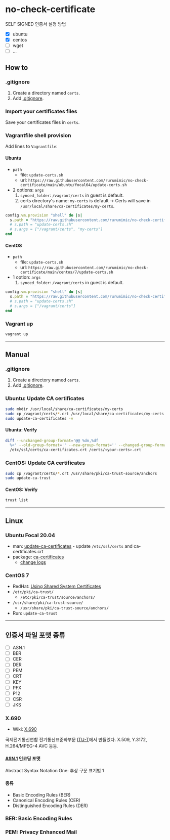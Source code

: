 # no-check-certificate

SELF SIGNED 인증서 설정 방법

- [x] ubuntu
- [x] centos
- [ ] wget
- [ ] ...

## How to

### .gitignore

1. Create a directory named `certs`.
1. Add [.gitignore](ubuntu/focal64/certs/.gitignore).

### Import your certificates files

Save your certificates files in `certs`.

### Vagrantfile shell provision

Add lines to `Vagrantfile`:

#### Ubuntu

- `path`
  - file: `update-certs.sh`
  - url: `https://raw.githubusercontent.com/rurumimic/no-check-certificate/main/ubuntu/focal64/update-certs.sh`
- 2 options: `args`
  1. `synced_folder`: `/vagrant/certs` in guest is default.
  1. certs directory's name: `my-certs` is default → Certs will save in `/usr/local/share/ca-certificates/my-certs`.

```ruby
config.vm.provision "shell" do |s|
  s.path = "https://raw.githubusercontent.com/rurumimic/no-check-certificate/main/ubuntu/focal64/update-certs.sh"
  # s.path = "update-certs.sh" 
  # s.args = ["/vagrant/certs", "my-certs"]
end
```

#### CentOS

- `path`
  - file: `update-certs.sh`
  - url: `https://raw.githubusercontent.com/rurumimic/no-check-certificate/main/centos/7/update-certs.sh`
- 1 option: `args`
  1. `synced_folder`: `/vagrant/certs` in guest is default.

```ruby
config.vm.provision "shell" do |s|
  s.path = "https://raw.githubusercontent.com/rurumimic/no-check-certificate/main/centos/7/update-certs.sh"
  # s.path = "update-certs.sh" 
  # s.args = ["/vagrant/certs"]
end
```

### Vagrant up

```bash
vagrant up
```

---

## Manual

### .gitignore

1. Create a directory named `certs`.
1. Add [.gitignore](ubuntu/focal64/certs/.gitignore).

### Ubuntu: Update CA certificates

```bash
sudo mkdir /usr/local/share/ca-certificates/my-certs
sudo cp /vagrant/certs/*.crt /usr/local/share/ca-certificates/my-certs
sudo update-ca-certificates -v
```

#### Ubuntu: Verify

```bash
diff --unchanged-group-format='@@ %dn,%df 
  %<' --old-group-format='' --new-group-format='' --changed-group-format='' \
  /etc/ssl/certs/ca-certificates.crt /certs/<your-certs>.crt
```

### CentOS: Update CA certificates

```bash
sudo cp /vagrant/certs/*.crt /usr/share/pki/ca-trust-source/anchors
sudo update-ca-trust
```

#### CentOS: Verify

```bash
trust list
```

---

## Linux

### Ubuntu Focal 20.04

- man: [update-ca-certificates](http://manpages.ubuntu.com/manpages/focal/man8/update-ca-certificates.8.html) - update `/etc/ssl/certs` and ca-certificates.crt
- package: [ca-certificates](https://packages.ubuntu.com/focal/ca-certificates)
  - [change logs](https://launchpad.net/ubuntu/+source/ca-certificates/+changelog)

### CentOS 7

- RedHat: [Using Shared System Certificates](https://access.redhat.com/documentation/en-us/red_hat_enterprise_linux/7/html/security_guide/sec-shared-system-certificates)
- `/etc/pki/ca-trust/`
  - `/etc/pki/ca-trust/source/anchors/`
- `/usr/share/pki/ca-trust-source/`
  - `/usr/share/pki/ca-trust-source/anchors/`
- Run: `update-ca-trust`

---

## 인증서 파일 포맷 종류

- [ ] ASN.1
- [ ] BER
- [ ] CER
- [ ] DER
- [ ] PEM
- [ ] CRT
- [ ] KEY
- [ ] PFX
- [ ] P12
- [ ] CSR
- [ ] JKS

### X.690

- Wiki: [X.690](https://en.wikipedia.org/wiki/X.690)

국제전기통신연합 전기통신표준화부문 [ITU-T](https://en.wikipedia.org/wiki/ITU-T)에서 만들었다. X.509, Y.3172, H.264/MPEG-4 AVC 등등.

#### [ASN.1](https://en.wikipedia.org/wiki/ASN.1) 인코딩 포맷

Abstract Syntax Notation One: 추상 구문 표기법 1

#### 종류

- Basic Encoding Rules (BER)
- Canonical Encoding Rules (CER)
- Distinguished Encoding Rules (DER)

### BER: Basic Encoding Rules

### PEM: Privacy Enhanced Mail
